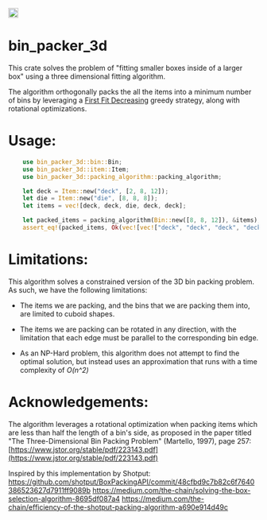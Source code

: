 [<img alt="build status" src="https://img.shields.io/github/workflow/status/modulitos/bin_packer_3d/CI/master?style=for-the-badge" height="20">](https://github.com/modulitos/bin_packer_3d/actions?query=branch%3Amaster)

# bin_packer_3d

<!-- "short sentence explaining what it is"] -->

This crate solves the problem of "fitting smaller boxes inside of a larger box" using a three
dimensional fitting algorithm.

<!-- [more detailed explanation] -->

The algorithm orthogonally packs the all the items into a minimum number of bins by leveraging a [First Fit
Decreasing](https://en.wikipedia.org/wiki/Bin_packing_problem#First_Fit_Decreasing_(FFD)) greedy
strategy, along with rotational optimizations.

<!-- [at least one code example that users can copy/paste to try it] -->

# Usage:

```rust
    use bin_packer_3d::bin::Bin;
    use bin_packer_3d::item::Item;
    use bin_packer_3d::packing_algorithm::packing_algorithm;

    let deck = Item::new("deck", [2, 8, 12]);
    let die = Item::new("die", [8, 8, 8]);
    let items = vec![deck, deck, die, deck, deck];

    let packed_items = packing_algorithm(Bin::new([8, 8, 12]), &items);
    assert_eq!(packed_items, Ok(vec![vec!["deck", "deck", "deck", "deck"], vec!["die"]]));
```

<!-- # /// [more detailed explanation] -->

# Limitations:

This algorithm solves a constrained version of the 3D bin packing problem. As such, we have the
following limitations:

 * The items we are packing, and the bins that we are packing them into, are limited to cuboid
   shapes.

 * The items we are packing can be rotated in any direction, with the limitation that each edge must
   be parallel to the corresponding bin edge.

 * As an NP-Hard problem, this algorithm does not attempt to find the optimal solution, but instead
   uses an approximation that runs with a time complexity of *O(n^2)*

# Acknowledgements:

The algorithm leverages a rotational optimization when packing items which are less than half the
length of a bin's side, as proposed in the paper titled "The Three-Dimensional Bin Packing Problem"
(Martello, 1997), page 257:
[https://www.jstor.org/stable/pdf/223143.pdf](https://www.jstor.org/stable/pdf/223143.pdf)

Inspired by this implementation by Shotput:
https://github.com/shotput/BoxPackingAPI/commit/48cfbd9c7b82c6f7640386523627d7911ff9089b
https://medium.com/the-chain/solving-the-box-selection-algorithm-8695df087a4
https://medium.com/the-chain/efficiency-of-the-shotput-packing-algorithm-a690e914d49c
